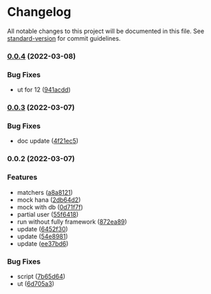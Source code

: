 # Changelog

All notable changes to this project will be documented in this file. See [standard-version](https://github.com/conventional-changelog/standard-version) for commit guidelines.

### [0.0.4](https://github.com/Soontao/cds-jest/compare/v0.0.3...v0.0.4) (2022-03-08)


### Bug Fixes

* ut for 12 ([941acdd](https://github.com/Soontao/cds-jest/commit/941acdd92966d08e69a89785817eb0205685cd73))

### [0.0.3](https://github.com/Soontao/cds-jest/compare/v0.0.2...v0.0.3) (2022-03-07)


### Bug Fixes

* doc update ([4f21ec5](https://github.com/Soontao/cds-jest/commit/4f21ec50980cac16c77d042820d75124e970fac2))

### 0.0.2 (2022-03-07)


### Features

* matchers ([a8a8121](https://github.com/Soontao/cds-jest/commit/a8a8121faf7767539533d0ad7b98e5b33cb4cc71))
* mock hana ([2db64d2](https://github.com/Soontao/cds-jest/commit/2db64d2d2991af3eda1d54d81d366a24479bc9f3))
* mock with db ([0d71f7f](https://github.com/Soontao/cds-jest/commit/0d71f7f0aa95d3cd6f2c7e1ea1921562b21fc95e))
* partial user ([55f6418](https://github.com/Soontao/cds-jest/commit/55f641886f903c921c8b1f578267a6f8f5f2394e))
* run without fully framework ([872ea89](https://github.com/Soontao/cds-jest/commit/872ea8942cdf3362ac1fb8c56eeac2eedf0520c3))
* update ([6452f30](https://github.com/Soontao/cds-jest/commit/6452f30d07d635abccd37a4c215ca40accfb6b09))
* update ([54e8981](https://github.com/Soontao/cds-jest/commit/54e89818552f5c94c176ebaf372d143e2b7142d7))
* update ([ee37bd6](https://github.com/Soontao/cds-jest/commit/ee37bd60a77d4f2a5447b140808ddf6a2bc10924))


### Bug Fixes

* script ([7b65d64](https://github.com/Soontao/cds-jest/commit/7b65d6403f04c5cc1506b472c79fa5a68c4901df))
* ut ([6d705a3](https://github.com/Soontao/cds-jest/commit/6d705a3fc9f5321a0185f233f86ba9473e5b357c))
